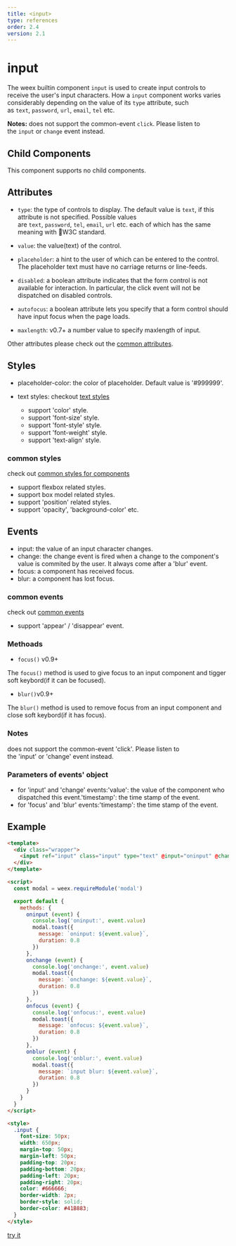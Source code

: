 ```yaml
---
title: <input>
type: references
order: 2.4
version: 2.1
---
```


# input

The weex builtin component `input` is used to create input controls to receive the user's input characters. How a `input` component works varies considerably depending on the value of its `type` attribute, such as `text`, `password`, `url`, `email`, `tel` etc.

**Notes:** does not support the common-event `click`. Please listen to the `input` or `change` event instead.

## Child Components

This component supports no child components.

## Attributes

* `type`: the type of controls to display. The default value is `text`, if this attribute is not specified. Possible values are `text`, `password`, `tel`, `email`, `url` etc. each of which has the same meaning with W3C standard.

* `value`: the value(text) of the control.

* `placeholder`: a hint to the user of which can be entered to the control. The placeholder text must have no carriage returns or line-feeds.

* `disabled`: a boolean attribute indicates that the form control is not available for interaction. In particular, the click event will not be dispatched on disabled controls.

* `autofocus`: a boolean attribute lets you specify that a form control should have input focus when the page loads.

* `maxlength`: <span class="api-version">v0.7+</span> a number value to specify maxlength of input.

Other attributes please check out the [common attributes](../common-attrs.html).

## Styles

* placeholder-color: the color of placeholder. Default value is '#999999'.

* text styles: checkout [text styles](../text-style.html)

  * support 'color' style.
  * support 'font-size' style.
  * support 'font-style' style.
  * support 'font-weight' style.
  * support 'text-align' style.

### common styles
check out [common styles for components](../common-style.html)

* support flexbox related styles.
* support box model related styles.
* support 'position' related styles.
* support 'opacity', 'background-color' etc.

## Events

* input: the value of an input character changes.
* change: the change event is fired when a change to the component's value is commited by the user. It always come after a 'blur' event.
* focus: a component has received focus.
* blur: a component has lost focus.

### common events
check out [common events](../common-event.html)

* support 'appear' / 'disappear' event. 


### Methoads 

 - `focus()` <span class="api-version">v0.9+</span>

  The `focus()` method is used to give focus to an input component and tigger soft keybord(if it can be focused).

 - `blur()`<span class="api-version">v0.9+</span>

  The `blur()` method is used to remove focus from an input component and close soft keybord(if it has focus).

### Notes
does not support the common-event 'click'. Please listen to the 'input' or 'change' event instead.

### Parameters of events' object

* for 'input' and 'change' events:'value': the value of the component who dispatched this event.'timestamp': the time stamp of the event.
* for 'focus' and 'blur' events:'timestamp': the time stamp of the event.

## Example

```html
<template>
  <div class="wrapper">
    <input ref="input" class="input" type="text" @input="oninput" @change="onchange" @focus="onfocus" @blur="onblur">
  </div>
</template>

<script>
  const modal = weex.requireModule('modal')

  export default {
    methods: {
      oninput (event) {
        console.log('oninput:', event.value)
        modal.toast({
          message: `oninput: ${event.value}`,
          duration: 0.8
        })
      },
      onchange (event) {
        console.log('onchange:', event.value)
        modal.toast({
          message: `onchange: ${event.value}`,
          duration: 0.8
        })
      },
      onfocus (event) {
        console.log('onfocus:', event.value)
        modal.toast({
          message: `onfocus: ${event.value}`,
          duration: 0.8
        })
      },
      onblur (event) {
        console.log('onblur:', event.value)
        modal.toast({
          message: `input blur: ${event.value}`,
          duration: 0.8
        })
      }
    }
  }
</script>

<style>
  .input {
    font-size: 50px;
    width: 650px;
    margin-top: 50px;
    margin-left: 50px;
    padding-top: 20px;
    padding-bottom: 20px;
    padding-left: 20px;
    padding-right: 20px;
    color: #666666;
    border-width: 2px;
    border-style: solid;
    border-color: #41B883;
  }
</style>
```

[try it](../../examples/input.html)